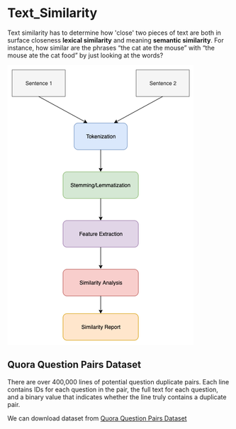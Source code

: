 # Text_Similarity
Text similarity has to determine how 'close' two pieces of text are both in surface closeness **lexical similarity** and meaning **semantic similarity**. For instance, how similar are the phrases “the cat ate the mouse” with “the mouse ate the cat food” by just looking at the words?

![./images/text_similarity.png](./images/text_similarity.png)

## Quora Question Pairs Dataset
There are over 400,000 lines of potential question duplicate pairs. Each line contains IDs for each question in the pair, the full text for each question, and a binary value that indicates whether the line truly contains a duplicate pair.

We can download dataset from [Quora Question Pairs Dataset](https://www.kaggle.com/quora/question-pairs-dataset)

